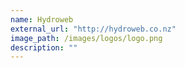 ```yaml
---
name: Hydroweb
external_url: "http://hydroweb.co.nz"
image_path: /images/logos/logo.png
description: ""
---
```

